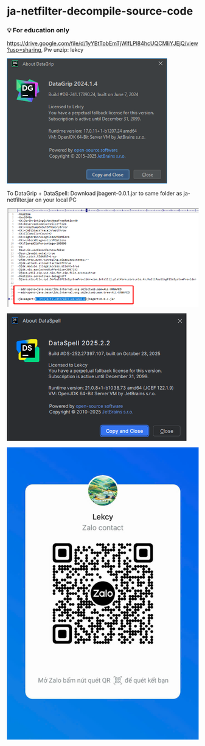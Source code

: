 # ja-netfilter-decompile-source-code
### 💡 For education only

https://drive.google.com/file/d/1yYBtTpbEmTjWlfLPl84hcUQCMIiYJEjQ/view?usp=sharing, Pw unzip: lekcy

![DataGrip](./datagrip.png)

To DataGrip + DataSpell: Download jbagent-0.0.1.jar to same folder as ja-netfilter.jar on your local PC

![Edit file vmoptions to unlock](./vmoptions.png)

![DataSpell](./dataspell.png)

![Zalo](./zalo.jpg)

